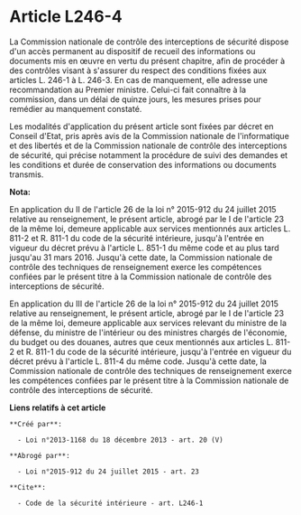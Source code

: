 # Article L246-4

La Commission nationale de contrôle des interceptions de sécurité dispose d'un accès permanent au dispositif de recueil des
informations ou documents mis en œuvre en vertu du présent chapitre, afin de procéder à des contrôles visant à s'assurer du
respect des conditions fixées aux articles L. 246-1 à L. 246-3. En cas de manquement, elle adresse une recommandation au
Premier ministre. Celui-ci fait connaître à la commission, dans un délai de quinze jours, les mesures prises pour remédier au
manquement constaté. 

Les modalités d'application du présent article sont fixées par décret en Conseil d'Etat, pris après avis de la Commission
nationale de l'informatique et des libertés et de la Commission nationale de contrôle des interceptions de sécurité, qui
précise notamment la procédure de suivi des demandes et les conditions et durée de conservation des informations ou documents
transmis.

**Nota:**

En application du II de l'article 26 de la loi n° 2015-912 du 24 juillet 2015 relative au renseignement, le présent article,
abrogé par le I de l'article 23 de la même loi, demeure applicable aux services mentionnés aux articles L. 811-2 et R. 811-1
du code de la sécurité intérieure, jusqu'à l'entrée en vigueur du décret prévu à l'article L. 851-1 du même code et au plus
tard jusqu'au 31 mars 2016. Jusqu'à cette date, la Commission nationale de contrôle des techniques de renseignement exerce
les compétences confiées par le présent titre à la Commission nationale de contrôle des interceptions de sécurité. 

En application du III de l'article 26 de la loi n° 2015-912 du 24 juillet 2015 relative au renseignement, le présent article,
abrogé par le I de l'article 23 de la même loi, demeure applicable aux services relevant du ministre de la défense, du
ministre de l'intérieur ou des ministres chargés de l'économie, du budget ou des douanes, autres que ceux mentionnés aux
articles L. 811-2 et R. 811-1 du code de la sécurité intérieure, jusqu'à l'entrée en vigueur du décret prévu à l'article L.
811-4 du même code. Jusqu'à cette date, la Commission nationale de contrôle des techniques de renseignement exerce les
compétences confiées par le présent titre à la Commission nationale de contrôle des interceptions de sécurité.

**Liens relatifs à cet article**

	**Créé par**:

	  - Loi n°2013-1168 du 18 décembre 2013 - art. 20 (V)

	**Abrogé par**:

	  - Loi n°2015-912 du 24 juillet 2015 - art. 23

	**Cite**:

	  - Code de la sécurité intérieure - art. L246-1
